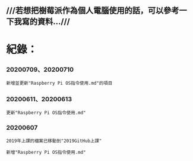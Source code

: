 ## ///若想把樹莓派作為個人電腦使用的話，可以參考一下我寫的資料...///
# 紀錄：
### 20200709、20200710
```
新增並更新"Raspberry Pi OS指令使用.md"的項目
```
### 20200611、20200613
```
更新"Raspberry Pi OS指令使用.md"
```
### 20200607 
```
2019年上課的檔案已移動到"2019GitHub上課"
```
```
新增"Raspberry Pi OS指令使用.md"
```
